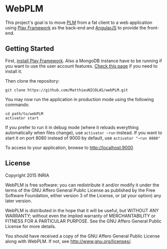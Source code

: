 WebPLM
==============

This project's goal is to move [PLM](https://github.com/oster/PLM) from a fat client to a web application using [Play Framework](https://www.playframework.com/) as the back-end and [AngularJS](https://angularjs.org/) to provide the front-end.

Getting Started
---------------

First, [install Play Framework](https://www.playframework.com/documentation/2.3.x/Installing).
Also a MongoDB instance have to be running if you want to use the user account features. [Check this page](http://docs.mongodb.org/manual/installation/) if you need to install it.

Then clone the repository:
```
git clone https://github.com/MatthieuNICOLAS/webPLM.git
```

You may now run the application in production mode using the following commands:
```
cd path/to/webPLM
activator start
```

If you prefer to run it in debug mode (where it reloads everything
automatically when files change), use ```activator ~run``` instead. If
you want to start it on port 8080 instead of 9000 by default, use
```activator "~run 8080"```

To access to your application, browse to <http://localhost:9000>


License
-------

Copyright 2015 INRIA

WebPLM is free software: you can redistribute it and/or modify
it under the terms of the GNU Affero General Public License as published by
the Free Software Foundation, either version 3 of the License, or
(at your option) any later version.

WebPLM is distributed in the hope that it will be useful,
but WITHOUT ANY WARRANTY; without even the implied warranty of
MERCHANTABILITY or FITNESS FOR A PARTICULAR PURPOSE.  See the
GNU Affero General Public License for more details.

You should have received a copy of the GNU Affero General Public License
along with WebPLM.  If not, see <http://www.gnu.org/licenses/>.